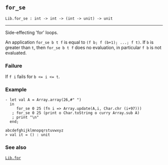 ## `for_se`

``` hol4
Lib.for_se : int -> int -> (int -> unit) -> unit
```

------------------------------------------------------------------------

Side-effecting 'for' loops.

An application `for_se b t f` is equal to `(f b; f (b+1); ...; f t)`. If
`b` is greater than `t`, then `for_se b t f` does no evaluation, in
particular `f b` is not evaluated.

### Failure

If `f i` fails for `b <= i <= t`.

### Example

``` hol4
- let val A = Array.array(26,#" ")
  in
     for_se 0 25 (fn i => Array.update(A,i, Char.chr (i+97)))
   ; for_se 0 25 (print o Char.toString o curry Array.sub A)
   ; print "\n"
  end;

abcdefghijklmnopqrstuvwxyz
> val it = () : unit
```

### See also

[`Lib.for`](#Lib.for)
